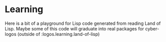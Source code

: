 # Learning

Here is a bit of a playground for Lisp code generated from reading Land of Lisp.
Maybe some of this code will graduate into real packages for cyber-logos (outside of :logos.learning.land-of-lisp)
